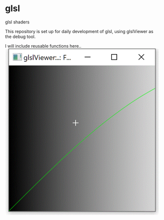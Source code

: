 # glsl
glsl shaders

This repository is set up for daily development of glsl, using glslViewer as the debug tool.

I will include reusable functions here..
![Image description](https://github.com/hyunxiGit/glsl/blob/master/Lineplot.gif)
